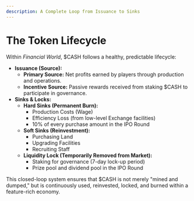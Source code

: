 ```yaml
---
description: A Complete Loop from Issuance to Sinks
---
```


# The Token Lifecycle

Within _Financial World_, $CASH follows a healthy, predictable lifecycle:

* **Issuance (Source):**
  * **Primary Source:** Net profits earned by players through production and operations.
  * **Incentive Source:** Passive rewards received from staking $CASH to participate in governance.
* **Sinks & Locks:**
  * **Hard Sinks (Permanent Burn):**
    * Production Costs (Wage)
    * Efficiency Loss (from low-level Exchange facilities)
    * 10% of every purchase amount in the IPO Round
  * **Soft Sinks (Reinvestment):**
    * Purchasing Land
    * Upgrading Facilities
    * Recruiting Staff
  * **Liquidity Lock (Temporarily Removed from Market):**
    * Staking for governance (7-day lock-up period)
    * Prize pool and dividend pool in the IPO Round

This closed-loop system ensures that $CASH is not merely "mined and dumped," but is continuously used, reinvested, locked, and burned within a feature-rich economy.
